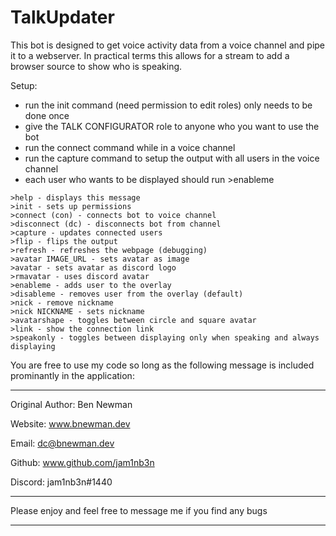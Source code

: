 # TalkUpdater

This bot is designed to get voice activity data from a voice channel and pipe it to a webserver.
In practical terms this allows for a stream to add a browser source to show who is speaking.

Setup:

- run the init command (need permission to edit roles) only needs to be done once
- give the TALK CONFIGURATOR role to anyone who you want to use the bot
- run the connect command while in a voice channel
- run the capture command to setup the output with all users in the voice channel
- each user who wants to be displayed should run >enableme

```none
>help - displays this message
>init - sets up permissions
>connect (con) - connects bot to voice channel
>disconnect (dc) - disconnects bot from channel
>capture - updates connected users
>flip - flips the output
>refresh - refreshes the webpage (debugging)
>avatar IMAGE_URL - sets avatar as image
>avatar - sets avatar as discord logo
>rmavatar - uses discord avatar
>enableme - adds user to the overlay
>disableme - removes user from the overlay (default)
>nick - remove nickname
>nick NICKNAME - sets nickname
>avatarshape - toggles between circle and square avatar
>link - show the connection link
>speakonly - toggles between displaying only when speaking and always displaying
```

You are free to use my code so long as the following message is included prominantly in the application:

---

Original Author: Ben Newman

Website: www.bnewman.dev

Email: dc@bnewman.dev

Github: www.github.com/jam1nb3n

Discord: jam1nb3n#1440

---

Please enjoy and feel free to message me if you find any bugs

---
